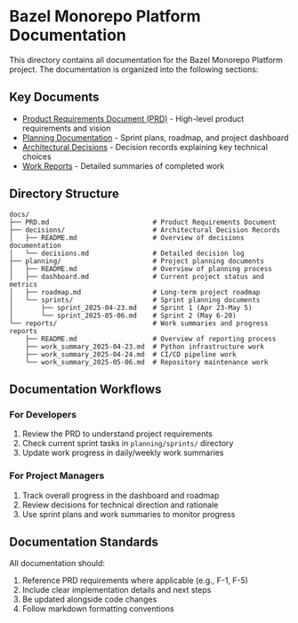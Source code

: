 # Bazel Monorepo Platform Documentation

This directory contains all documentation for the Bazel Monorepo Platform project. The documentation is organized into the following sections:

## Key Documents

- [Product Requirements Document (PRD)](PRD.md) - High-level product requirements and vision
- [Planning Documentation](planning/README.md) - Sprint plans, roadmap, and project dashboard
- [Architectural Decisions](decisions/README.md) - Decision records explaining key technical choices
- [Work Reports](reports/README.md) - Detailed summaries of completed work

## Directory Structure

```
docs/
├── PRD.md                          # Product Requirements Document
├── decisions/                      # Architectural Decision Records
│   ├── README.md                   # Overview of decisions documentation
│   └── decisions.md                # Detailed decision log
├── planning/                       # Project planning documents
│   ├── README.md                   # Overview of planning process
│   ├── dashboard.md                # Current project status and metrics
│   ├── roadmap.md                  # Long-term project roadmap
│   └── sprints/                    # Sprint planning documents
│       ├── sprint_2025-04-23.md    # Sprint 1 (Apr 23-May 5)
│       └── sprint_2025-05-06.md    # Sprint 2 (May 6-20)
└── reports/                        # Work summaries and progress reports
    ├── README.md                   # Overview of reporting process
    ├── work_summary_2025-04-23.md  # Python infrastructure work
    ├── work_summary_2025-04-24.md  # CI/CD pipeline work
    └── work_summary_2025-05-06.md  # Repository maintenance work
```

## Documentation Workflows

### For Developers

1. Review the PRD to understand project requirements
2. Check current sprint tasks in `planning/sprints/` directory
3. Update work progress in daily/weekly work summaries

### For Project Managers

1. Track overall progress in the dashboard and roadmap
2. Review decisions for technical direction and rationale
3. Use sprint plans and work summaries to monitor progress

## Documentation Standards

All documentation should:
1. Reference PRD requirements where applicable (e.g., F-1, F-5)
2. Include clear implementation details and next steps
3. Be updated alongside code changes
4. Follow markdown formatting conventions